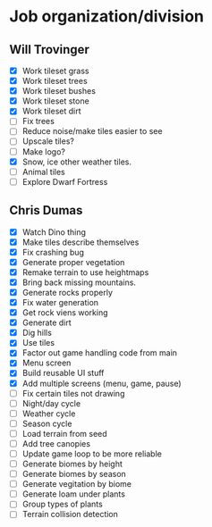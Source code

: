 # Job organization/division

## Will Trovinger

- [x] Work tileset grass
- [x] Work tileset trees
- [x] Work tileset bushes
- [x] Work tileset stone
- [x] Work tileset dirt
- [ ] Fix trees
- [ ] Reduce noise/make tiles easier to see
- [ ] Upscale tiles?
- [ ] Make logo?
- [x] Snow, ice other weather tiles.
- [ ] Animal tiles
- [ ] Explore Dwarf Fortress

## Chris Dumas

- [x] Watch Dino thing
- [x] Make tiles describe themselves
- [x] Fix crashing bug
- [x] Generate proper vegetation
- [x] Remake terrain to use heightmaps
- [x] Bring back missing mountains.
- [x] Generate rocks properly
- [x] Fix water generation
- [x] Get rock viens working
- [x] Generate dirt
- [x] Dig hills
- [x] Use tiles
- [x] Factor out game handling code from main
- [x] Menu screen
- [x] Build reusable UI stuff
- [x] Add multiple screens (menu, game, pause)
- [ ] Fix certain tiles not drawing
- [ ] Night/day cycle
- [ ] Weather cycle
- [ ] Season cycle
- [ ] Load terrain from seed
- [ ] Add tree canopies
- [ ] Update game loop to be more reliable
- [ ] Generate biomes by height
- [ ] Generate biomes by season
- [ ] Generate vegitation by biome
- [ ] Generate loam under plants
- [ ] Group types of plants
- [ ] Terrain collision detection
